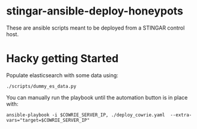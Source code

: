 # stingar-ansible-deploy-honeypots

These are ansible scripts meant to be deployed from a STINGAR control host.

# Hacky getting Started

Populate elasticsearch with some data using:

```
./scripts/dummy_es_data.py
```

You can manually run the playbook until the automation button is in place with:

```
ansible-playbook -i $COWRIE_SERVER_IP, ./deploy_cowrie.yaml  --extra-vars="target=$COWRIE_SERVER_IP"
```
